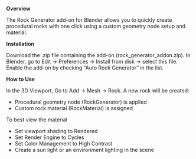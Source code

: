 **Overview**

The Rock Generator add-on for Blender allows you to quickly create procedural rocks with one click using a custom geometry node setup and material.

**Installation**

Download the .zip file containing the add-on (rock_generator_addon.zip).
In Blender, go to Edit -> Preferences -> Install from disk -> select this file. 
Enable the add-on by checking “Auto Rock Generator” in the list.

**How to Use**

In the 3D Viewport, Go to Add → Mesh → Rock.
A new rock will be created:
- Procedural geometry node (RockGenerator) is applied
- Custom rock material (RockMaterial) is assigned

To best view the material
- Set viewport shading to Rendered
- Set Render Engine to Cycles
- Set Color Management to High Contrast
- Create a sun light or an environment lighting in the scene
